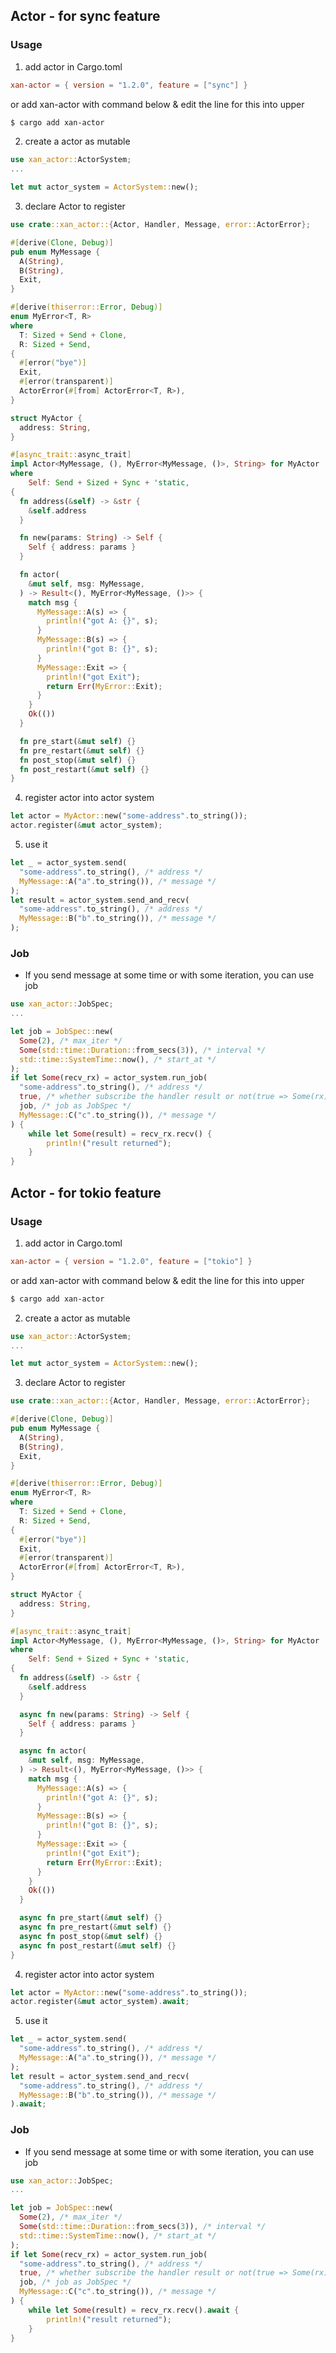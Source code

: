 ## Actor - for sync feature

### Usage

1. add actor in Cargo.toml

```toml
xan-actor = { version = "1.2.0", feature = ["sync"] }
```
or add xan-actor with command below & edit the line for this into upper
```bash
$ cargo add xan-actor
```

2. create a actor as mutable

```rust
use xan_actor::ActorSystem;
...

let mut actor_system = ActorSystem::new();
```

3. declare Actor to register

```rust
use crate::xan_actor::{Actor, Handler, Message, error::ActorError};

#[derive(Clone, Debug)]
pub enum MyMessage {
  A(String),
  B(String),
  Exit,
}

#[derive(thiserror::Error, Debug)]
enum MyError<T, R>
where
  T: Sized + Send + Clone,
  R: Sized + Send,
{
  #[error("bye")]
  Exit,
  #[error(transparent)]
  ActorError(#[from] ActorError<T, R>),
}

struct MyActor {
  address: String,
}

#[async_trait::async_trait]
impl Actor<MyMessage, (), MyError<MyMessage, ()>, String> for MyActor
where
    Self: Send + Sized + Sync + 'static,
{
  fn address(&self) -> &str {
    &self.address
  }

  fn new(params: String) -> Self {
    Self { address: params }
  }

  fn actor(
    &mut self, msg: MyMessage,
  ) -> Result<(), MyError<MyMessage, ()>> {
    match msg {
      MyMessage::A(s) => {
        println!("got A: {}", s);
      }
      MyMessage::B(s) => {
        println!("got B: {}", s);
      }
      MyMessage::Exit => {
        println!("got Exit");
        return Err(MyError::Exit);
      }
    }
    Ok(())
  }

  fn pre_start(&mut self) {}
  fn pre_restart(&mut self) {}
  fn post_stop(&mut self) {}
  fn post_restart(&mut self) {}
}
```

4. register actor into actor system

```rust
let actor = MyActor::new("some-address".to_string());
actor.register(&mut actor_system);
```

5. use it

```rust
let _ = actor_system.send(
  "some-address".to_string(), /* address */
  MyMessage::A("a".to_string()), /* message */
);
let result = actor_system.send_and_recv(
  "some-address".to_string(), /* address */
  MyMessage::B("b".to_string()), /* message */
);
```

### Job

- If you send message at some time or with some iteration, you can use job

```rust
use xan_actor::JobSpec;
...

let job = JobSpec::new(
  Some(2), /* max_iter */
  Some(std::time::Duration::from_secs(3)), /* interval */
  std::time::SystemTime::now(), /* start_at */
);
if let Some(recv_rx) = actor_system.run_job(
  "some-address".to_string(), /* address */
  true, /* whether subscribe the handler result or not(true => Some(rx)) */
  job, /* job as JobSpec */
  MyMessage::C("c".to_string()), /* message */
) {
    while let Some(result) = recv_rx.recv() {
        println!("result returned");
    }
}
```

## Actor - for tokio feature

### Usage

1. add actor in Cargo.toml

```toml
xan-actor = { version = "1.2.0", feature = ["tokio"] }
```
or add xan-actor with command below & edit the line for this into upper
```bash
$ cargo add xan-actor
```
2. create a actor as mutable

```rust
use xan_actor::ActorSystem;
...

let mut actor_system = ActorSystem::new();
```

3. declare Actor to register

```rust
use crate::xan_actor::{Actor, Handler, Message, error::ActorError};

#[derive(Clone, Debug)]
pub enum MyMessage {
  A(String),
  B(String),
  Exit,
}

#[derive(thiserror::Error, Debug)]
enum MyError<T, R>
where
  T: Sized + Send + Clone,
  R: Sized + Send,
{
  #[error("bye")]
  Exit,
  #[error(transparent)]
  ActorError(#[from] ActorError<T, R>),
}

struct MyActor {
  address: String,
}

#[async_trait::async_trait]
impl Actor<MyMessage, (), MyError<MyMessage, ()>, String> for MyActor
where
    Self: Send + Sized + Sync + 'static,
{
  fn address(&self) -> &str {
    &self.address
  }

  async fn new(params: String) -> Self {
    Self { address: params }
  }

  async fn actor(
    &mut self, msg: MyMessage,
  ) -> Result<(), MyError<MyMessage, ()>> {
    match msg {
      MyMessage::A(s) => {
        println!("got A: {}", s);
      }
      MyMessage::B(s) => {
        println!("got B: {}", s);
      }
      MyMessage::Exit => {
        println!("got Exit");
        return Err(MyError::Exit);
      }
    }
    Ok(())
  }

  async fn pre_start(&mut self) {}
  async fn pre_restart(&mut self) {}
  async fn post_stop(&mut self) {}
  async fn post_restart(&mut self) {}
}
```

4. register actor into actor system

```rust
let actor = MyActor::new("some-address".to_string());
actor.register(&mut actor_system).await;
```

5. use it

```rust
let _ = actor_system.send(
  "some-address".to_string(), /* address */
  MyMessage::A("a".to_string()), /* message */
);
let result = actor_system.send_and_recv(
  "some-address".to_string(), /* address */
  MyMessage::B("b".to_string()), /* message */
).await;
```

### Job

- If you send message at some time or with some iteration, you can use job

```rust
use xan_actor::JobSpec;
...

let job = JobSpec::new(
  Some(2), /* max_iter */
  Some(std::time::Duration::from_secs(3)), /* interval */
  std::time::SystemTime::now(), /* start_at */
);
if let Some(recv_rx) = actor_system.run_job(
  "some-address".to_string(), /* address */
  true, /* whether subscribe the handler result or not(true => Some(rx)) */
  job, /* job as JobSpec */
  MyMessage::C("c".to_string()), /* message */
) {
    while let Some(result) = recv_rx.recv().await {
        println!("result returned");
    }
}
```
